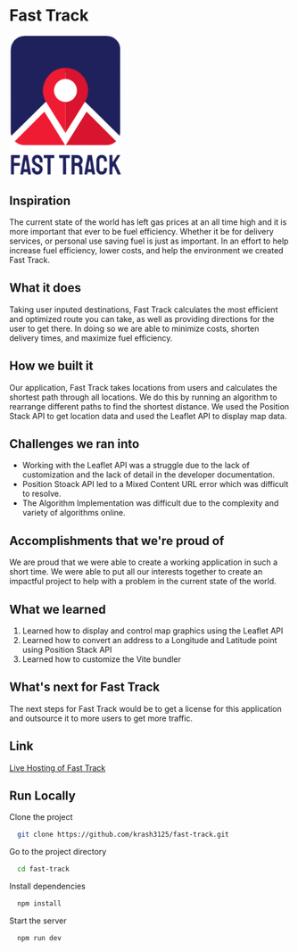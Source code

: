 # Fast Track
<img src = "./src/assets/logo_with_title.png" width="200"> </img>

## Inspiration
The current state of the world has left gas prices at an all time high and it is more important that ever to be fuel efficiency. Whether it be for delivery services, or personal use saving fuel is just as important. In an effort to help increase fuel efficiency, lower costs, and help the environment we created Fast Track.

## What it does
Taking user inputed destinations, Fast Track calculates the most efficient and optimized route you can take, as well as providing directions for the user to get there. In doing so we are able to minimize costs, shorten delivery times, and maximize fuel efficiency.

## How we built it
Our application, Fast Track takes locations from users and calculates the shortest path through all locations. We do this by running an algorithm to rearrange different paths to find the shortest distance. We used the Position Stack API to get location data and used the Leaflet API to display map data.

## Challenges we ran into
* Working with the Leaflet API was a struggle due to the lack of customization and the lack of detail in the developer documentation.
* Position Stoack API led to a Mixed Content URL error which was difficult to resolve.
* The Algorithm Implementation was difficult due to the complexity and variety of algorithms online.

## Accomplishments that we're proud of
We are proud that we were able to create a working application in such a short time. We were able to put all our interests together to create an impactful project to help with a problem in the current state of the world.

## What we learned
1) Learned how to display and control map graphics using the Leaflet API
2) Learned how to convert an address to a Longitude and Latitude point using Position Stack API
3) Learned how to customize the Vite bundler

## What's next for Fast Track
The next steps for Fast Track would be to get a license for this application and outsource it to more users to get more traffic.

## Link
[Live Hosting of Fast Track](https://fast-track-ten.vercel.app/)

## Run Locally

Clone the project

```bash
  git clone https://github.com/krash3125/fast-track.git
```

Go to the project directory

```bash
  cd fast-track
```

Install dependencies

```bash
  npm install
```

Start the  server

```bash
  npm run dev
```
